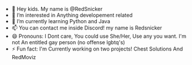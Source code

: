 - 👋 Hey kids. My name is @RedSnicker
- 👀 I’m interested in Anything developement related
- 🌱 I’m currently learning Python and Java
- 📫 You can contact me inside Discord! my name is Redsnicker
- 😄 Pronouns: I Dont care, You could use She/Her, Use any you want. I'm not An entitled gay person (no offense lgbtq's)
- ⚡ Fun fact: I'm Currently working on two projects! Chest Solutions And RedMoviz

<!---
RedSnicker/RedSnicker is a ✨ special ✨ repository because its `README.md` (this file) appears on your GitHub profile.
You can click the Preview link to take a look at your changes.
--->
